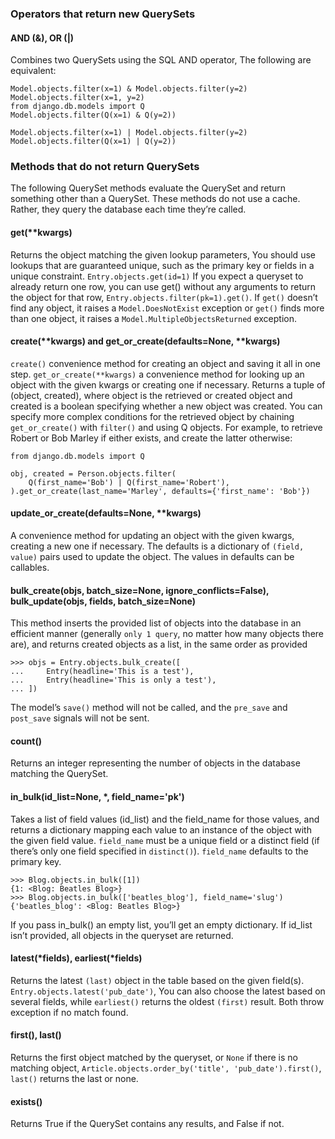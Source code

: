 ### Operators that return new QuerySets
#### AND (&), OR (|)
Combines two QuerySets using the SQL AND operator, The following are equivalent:
```shell
Model.objects.filter(x=1) & Model.objects.filter(y=2)
Model.objects.filter(x=1, y=2)
from django.db.models import Q
Model.objects.filter(Q(x=1) & Q(y=2))

Model.objects.filter(x=1) | Model.objects.filter(y=2)
Model.objects.filter(Q(x=1) | Q(y=2))

```
### Methods that do not return QuerySets
The following QuerySet methods evaluate the QuerySet and return something other than a QuerySet. These methods do not use a cache.
Rather, they query the database each time they’re called.
#### get(**kwargs)
Returns the object matching the given lookup parameters, You should use lookups that are guaranteed unique, such as the primary key 
or fields in a unique constraint. `Entry.objects.get(id=1)`
If you expect a queryset to already return one row, you can use get() without any arguments to return the object for that row,
`Entry.objects.filter(pk=1).get()`. 
If `get()` doesn’t find any object, it raises a `Model.DoesNotExist` exception or `get()` finds more than one object, 
it raises a `Model.MultipleObjectsReturned` exception.
#### create(**kwargs) and get_or_create(defaults=None, **kwargs)
`create()` convenience method for creating an object and saving it all in one step. `get_or_create(**kwargs)` a convenience method 
for looking up an object with the given kwargs or creating one if necessary.
Returns a tuple of (object, created), where object is the retrieved or created object and created is a boolean specifying 
whether a new object was created.
You can specify more complex conditions for the retrieved object by chaining `get_or_create()` with `filter()` and using Q objects. 
For example, to retrieve Robert or Bob Marley if either exists, and create the latter otherwise:
```shell
from django.db.models import Q

obj, created = Person.objects.filter(
    Q(first_name='Bob') | Q(first_name='Robert'),
).get_or_create(last_name='Marley', defaults={'first_name': 'Bob'})
```
#### update_or_create(defaults=None, **kwargs)
A convenience method for updating an object with the given kwargs, creating a new one if necessary. The defaults is a dictionary 
of `(field, value)` pairs used to update the object. The values in defaults can be callables.
#### bulk_create(objs, batch_size=None, ignore_conflicts=False), bulk_update(objs, fields, batch_size=None)
This method inserts the provided list of objects into the database in an efficient manner (generally `only 1 query`, 
no matter how many objects there are), and returns created objects as a list, in the same order as provided
```shell
>>> objs = Entry.objects.bulk_create([
...     Entry(headline='This is a test'),
...     Entry(headline='This is only a test'),
... ])
```
The model’s `save()` method will not be called, and the `pre_save` and `post_save` signals will not be sent.
#### count()
Returns an integer representing the number of objects in the database matching the QuerySet.

#### in_bulk(id_list=None, *, field_name='pk')
Takes a list of field values (id_list) and the field_name for those values, and returns a dictionary mapping each value to an 
instance of the object with the given field value. `field_name` must be a unique field or a distinct field (if there’s only one 
field specified in `distinct()`). `field_name` defaults to the primary key.
```shell
>>> Blog.objects.in_bulk([1])
{1: <Blog: Beatles Blog>}
>>> Blog.objects.in_bulk(['beatles_blog'], field_name='slug')
{'beatles_blog': <Blog: Beatles Blog>}
```
If you pass in_bulk() an empty list, you’ll get an empty dictionary. If id_list isn’t provided, all objects in the queryset are returned.

#### latest(*fields), earliest(*fields)
Returns the latest `(last)` object in the table based on the given field(s). `Entry.objects.latest('pub_date')`, You can also choose the 
latest based on several fields, while `earliest()` returns the oldest `(first)` result. Both throw exception if no match found.

#### first(), last()
Returns the first object matched by the queryset, or `None` if there is no matching object, 
`Article.objects.order_by('title', 'pub_date').first()`, `last()` returns the last or none.

#### exists()
Returns True if the QuerySet contains any results, and False if not.